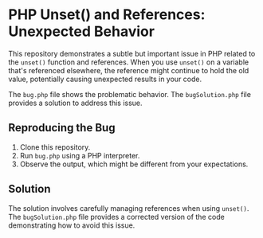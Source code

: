 # PHP Unset() and References: Unexpected Behavior

This repository demonstrates a subtle but important issue in PHP related to the `unset()` function and references.  When you use `unset()` on a variable that's referenced elsewhere, the reference might continue to hold the old value, potentially causing unexpected results in your code.

The `bug.php` file shows the problematic behavior.  The `bugSolution.php` file provides a solution to address this issue.

## Reproducing the Bug

1. Clone this repository.
2. Run `bug.php` using a PHP interpreter.
3. Observe the output, which might be different from your expectations.

## Solution

The solution involves carefully managing references when using `unset()`.  The `bugSolution.php` file provides a corrected version of the code demonstrating how to avoid this issue.